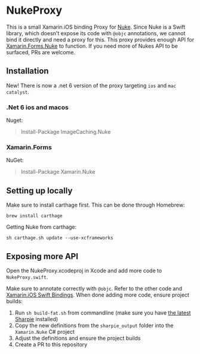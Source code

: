 # NukeProxy

This is a small Xamarin.iOS binding Proxy for [Nuke][nuke]. Since Nuke is a Swift library, which doesn't expose its code with `@objc` annotations, we cannot bind it directly and need a proxy for this.
This proxy provides enough API for [Xamarin.Forms.Nuke][xformsnuke] to function. If you need more of Nukes API to be surfaced, PRs are welcome.

## Installation

New! There is now a .net 6 version of the proxy targeting `ios` and `mac catalyst`.

### .Net 6 ios and macos

Nuget:

> Install-Package ImageCaching.Nuke

### Xamarin.Forms

NuGet:

> Install-Package Xamarin.Nuke

## Setting up locally

Make sure to install carthage first. This can be done through Homebrew:

```
brew install carthage
```

Getting Nuke from carthage:

```
sh carthage.sh update --use-xcframeworks
```

## Exposing more API

Open the NukeProxy.xcodeproj in Xcode and add more code to `NukeProxy.swift`.

Make sure to annotate correctly with `@objc`. Refer to the other code and [Xamarin.iOS Swift Bindings][bindings]. When done adding more code, ensure project builds:

1. Run `sh build-fat.sh` from commandline (make sure you have [the latest Sharpie][sharpie] installed)
2. Copy the new definitions from the `sharpie_output` folder into the `Xamarin.Nuke` C# project
3. Adjust the definitions and ensure the project builds
4. Create a PR to this repository

[nuke]:https://github.com/kean/Nuke
[xformsnuke]:https://github.com/roubachof/Xamarin.Forms.Nuke
[bindings]:https://docs.microsoft.com/en-us/xamarin/ios/platform/binding-swift/walkthrough
[sharpie]:https://docs.microsoft.com/en-us/xamarin/cross-platform/macios/binding/objective-sharpie/releases?context=xamarin/ios
